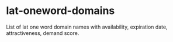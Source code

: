 # lat-oneword-domains
List of lat one word domain names with availability, expiration date, attractiveness, demand score.
